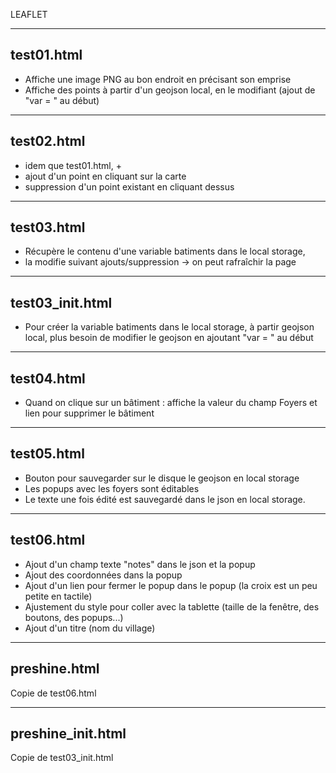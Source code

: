 LEAFLET

---------------
test01.html
---------------
- Affiche une image PNG au bon endroit en précisant son emprise
- Affiche des points à partir d'un geojson local, en le modifiant (ajout de "var = " au début)

---------------
test02.html
---------------
- idem que test01.html, +
- ajout d'un point en cliquant sur la carte
- suppression d'un point existant en cliquant dessus

---------------
test03.html
---------------
- Récupère le contenu d'une variable batiments dans le local storage,
- la modifie suivant ajouts/suppression -> on peut rafraîchir la page
---------------
test03_init.html
---------------
- Pour créer la variable batiments dans le local storage, à partir geojson local, plus besoin de modifier le geojson en ajoutant "var = " au début

---------------
test04.html
---------------
- Quand on clique sur un bâtiment : affiche la valeur du champ Foyers et lien pour supprimer le bâtiment

---------------
test05.html
---------------
- Bouton pour sauvegarder sur le disque le geojson en local storage
- Les popups avec les foyers sont éditables
- Le texte une fois édité est sauvegardé dans le json en local storage.

---------------
test06.html
---------------
- Ajout d'un champ texte "notes" dans le json et la popup
- Ajout des coordonnées dans la popup
- Ajout d'un lien pour fermer le popup dans le popup (la croix est un peu petite en tactile)
- Ajustement du style pour coller avec la tablette (taille de la fenêtre, des boutons, des popups...)
- Ajout d'un titre (nom du village)

---------------
preshine.html
---------------
Copie de test06.html

---------------
preshine_init.html
---------------
Copie de test03_init.html




